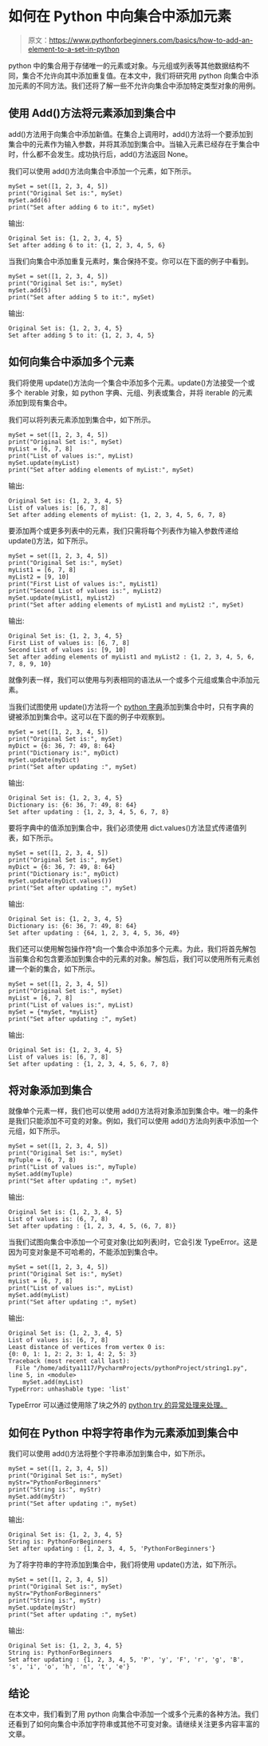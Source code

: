 # 如何在 Python 中向集合中添加元素

> 原文：<https://www.pythonforbeginners.com/basics/how-to-add-an-element-to-a-set-in-python>

python 中的集合用于存储唯一的元素或对象。与元组或列表等其他数据结构不同，集合不允许向其中添加重复值。在本文中，我们将研究用 python 向集合中添加元素的不同方法。我们还将了解一些不允许向集合中添加特定类型对象的用例。

## 使用 Add()方法将元素添加到集合中

add()方法用于向集合中添加新值。在集合上调用时，add()方法将一个要添加到集合中的元素作为输入参数，并将其添加到集合中。当输入元素已经存在于集合中时，什么都不会发生。成功执行后，add()方法返回 None。

我们可以使用 add()方法向集合中添加一个元素，如下所示。

```
mySet = set([1, 2, 3, 4, 5])
print("Original Set is:", mySet)
mySet.add(6)
print("Set after adding 6 to it:", mySet) 
```

输出:

```
Original Set is: {1, 2, 3, 4, 5}
Set after adding 6 to it: {1, 2, 3, 4, 5, 6}
```

当我们向集合中添加重复元素时，集合保持不变。你可以在下面的例子中看到。

```
mySet = set([1, 2, 3, 4, 5])
print("Original Set is:", mySet)
mySet.add(5)
print("Set after adding 5 to it:", mySet)
```

输出:

```
Original Set is: {1, 2, 3, 4, 5}
Set after adding 5 to it: {1, 2, 3, 4, 5}
```

## 如何向集合中添加多个元素

我们将使用 update()方法向一个集合中添加多个元素。update()方法接受一个或多个 iterable 对象，如 python 字典、元组、列表或集合，并将 iterable 的元素添加到现有集合中。

我们可以将列表元素添加到集合中，如下所示。

```
mySet = set([1, 2, 3, 4, 5])
print("Original Set is:", mySet)
myList = [6, 7, 8]
print("List of values is:", myList)
mySet.update(myList)
print("Set after adding elements of myList:", mySet)
```

输出:

```
Original Set is: {1, 2, 3, 4, 5}
List of values is: [6, 7, 8]
Set after adding elements of myList: {1, 2, 3, 4, 5, 6, 7, 8} 
```

要添加两个或更多列表中的元素，我们只需将每个列表作为输入参数传递给 update()方法，如下所示。

```
mySet = set([1, 2, 3, 4, 5])
print("Original Set is:", mySet)
myList1 = [6, 7, 8]
myList2 = [9, 10]
print("First List of values is:", myList1)
print("Second List of values is:", myList2)
mySet.update(myList1, myList2)
print("Set after adding elements of myList1 and myList2 :", mySet) 
```

输出:

```
Original Set is: {1, 2, 3, 4, 5}
First List of values is: [6, 7, 8]
Second List of values is: [9, 10]
Set after adding elements of myList1 and myList2 : {1, 2, 3, 4, 5, 6, 7, 8, 9, 10}
```

就像列表一样，我们可以使用与列表相同的语法从一个或多个元组或集合中添加元素。

当我们试图使用 update()方法将一个 [python 字典](https://www.pythonforbeginners.com/dictionary/how-to-use-dictionaries-in-python/)添加到集合中时，只有字典的键被添加到集合中。这可以在下面的例子中观察到。

```
mySet = set([1, 2, 3, 4, 5])
print("Original Set is:", mySet)
myDict = {6: 36, 7: 49, 8: 64}
print("Dictionary is:", myDict)
mySet.update(myDict)
print("Set after updating :", mySet)
```

输出:

```
Original Set is: {1, 2, 3, 4, 5}
Dictionary is: {6: 36, 7: 49, 8: 64}
Set after updating : {1, 2, 3, 4, 5, 6, 7, 8}
```

要将字典中的值添加到集合中，我们必须使用 dict.values()方法显式传递值列表，如下所示。

```
mySet = set([1, 2, 3, 4, 5])
print("Original Set is:", mySet)
myDict = {6: 36, 7: 49, 8: 64}
print("Dictionary is:", myDict)
mySet.update(myDict.values())
print("Set after updating :", mySet)
```

输出:

```
Original Set is: {1, 2, 3, 4, 5}
Dictionary is: {6: 36, 7: 49, 8: 64}
Set after updating : {64, 1, 2, 3, 4, 5, 36, 49}
```

我们还可以使用解包操作符*向一个集合中添加多个元素。为此，我们将首先解包当前集合和包含要添加到集合中的元素的对象。解包后，我们可以使用所有元素创建一个新的集合，如下所示。

```
mySet = set([1, 2, 3, 4, 5])
print("Original Set is:", mySet)
myList = [6, 7, 8]
print("List of values is:", myList)
mySet = {*mySet, *myList}
print("Set after updating :", mySet)
```

输出:

```
Original Set is: {1, 2, 3, 4, 5}
List of values is: [6, 7, 8]
Set after updating : {1, 2, 3, 4, 5, 6, 7, 8}
```

## 将对象添加到集合

就像单个元素一样，我们也可以使用 add()方法将对象添加到集合中。唯一的条件是我们只能添加不可变的对象。例如，我们可以使用 add()方法向列表中添加一个元组，如下所示。

```
mySet = set([1, 2, 3, 4, 5])
print("Original Set is:", mySet)
myTuple = (6, 7, 8)
print("List of values is:", myTuple)
mySet.add(myTuple)
print("Set after updating :", mySet) 
```

输出:

```
Original Set is: {1, 2, 3, 4, 5}
List of values is: (6, 7, 8)
Set after updating : {1, 2, 3, 4, 5, (6, 7, 8)}
```

当我们试图向集合中添加一个可变对象(比如列表)时，它会引发 TypeError。这是因为可变对象是不可哈希的，不能添加到集合中。

```
mySet = set([1, 2, 3, 4, 5])
print("Original Set is:", mySet)
myList = [6, 7, 8]
print("List of values is:", myList)
mySet.add(myList)
print("Set after updating :", mySet)
```

输出:

```
Original Set is: {1, 2, 3, 4, 5}
List of values is: [6, 7, 8]
Least distance of vertices from vertex 0 is:
{0: 0, 1: 1, 2: 2, 3: 1, 4: 2, 5: 3}
Traceback (most recent call last):
  File "/home/aditya1117/PycharmProjects/pythonProject/string1.py", line 5, in <module>
    mySet.add(myList)
TypeError: unhashable type: 'list'
```

TypeError 可以通过使用除了块之外的 [python try 的异常处理来处理。](https://www.pythonforbeginners.com/error-handling/python-try-and-except)

## 如何在 Python 中将字符串作为元素添加到集合中

我们可以使用 add()方法将整个字符串添加到集合中，如下所示。

```
mySet = set([1, 2, 3, 4, 5])
print("Original Set is:", mySet)
myStr="PythonForBeginners"
print("String is:", myStr)
mySet.add(myStr)
print("Set after updating :", mySet) 
```

输出:

```
Original Set is: {1, 2, 3, 4, 5}
String is: PythonForBeginners
Set after updating : {1, 2, 3, 4, 5, 'PythonForBeginners'}
```

为了将字符串的字符添加到集合中，我们将使用 update()方法，如下所示。

```
mySet = set([1, 2, 3, 4, 5])
print("Original Set is:", mySet)
myStr="PythonForBeginners"
print("String is:", myStr)
mySet.update(myStr)
print("Set after updating :", mySet) 
```

输出:

```
Original Set is: {1, 2, 3, 4, 5}
String is: PythonForBeginners
Set after updating : {1, 2, 3, 4, 5, 'P', 'y', 'F', 'r', 'g', 'B', 's', 'i', 'o', 'h', 'n', 't', 'e'}
```

## 结论

在本文中，我们看到了用 python 向集合中添加一个或多个元素的各种方法。我们还看到了如何向集合中添加字符串或其他不可变对象。请继续关注更多内容丰富的文章。